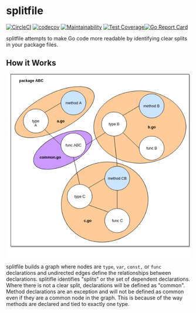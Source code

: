 # splitfile

[![CircleCI](https://circleci.com/gh/mccurdyc/splitfile.svg?style=svg)](https://circleci.com/gh/mccurdyc/splitfile) [![codecov](https://codecov.io/gh/mccurdyc/splitfile/branch/master/graph/badge.svg)](https://codecov.io/gh/mccurdyc/splitfile) [![Maintainability](https://api.codeclimate.com/v1/badges/7f656f940224c3fe4365/maintainability)](https://codeclimate.com/github/mccurdyc/splitfile/maintainability) [![Test Coverage](https://api.codeclimate.com/v1/badges/7f656f940224c3fe4365/test_coverage)](https://codeclimate.com/github/mccurdyc/splitfile/test_coverage)[![Go Report Card](https://goreportcard.com/badge/github.com/mccurdyc/splitfile)](https://goreportcard.com/report/github.com/mccurdyc/splitfile)

splitfile attempts to make Go code more readable by identifying clear splits in
your package files.

## How it Works

<p align="center">
  <img width="500" height="500" src="https://github.com/mccurdyc/splitfile/blob/master/docs/imgs/splitfile-graph.png?raw=true">
</p>

splitfile builds a graph where nodes are `type`, `var`, `const,` or `func` declarations
and undirected edges define the relationships between declarations. splitifle identifies
"splits" or the set of dependent declarations. Where there is not a clear split,
declarations will be defined as "common". Method declarations are an exception and
will not be defined as common even if they are a common node in the graph. This is
because of the way methods are declared and tied to exactly one type.
